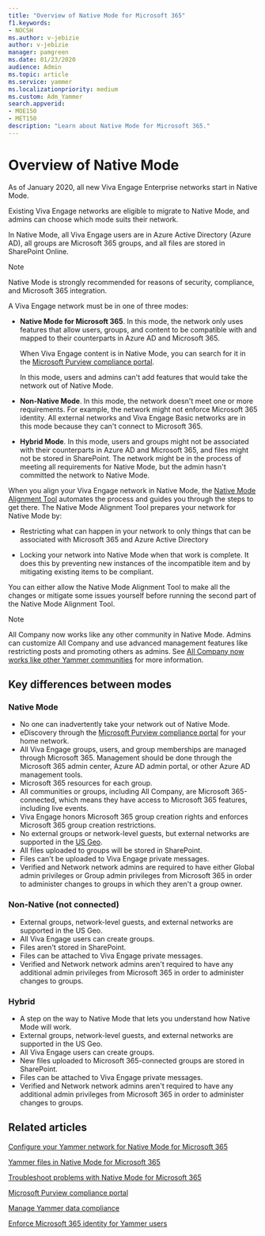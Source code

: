 ```yaml
---
title: "Overview of Native Mode for Microsoft 365"
f1.keywords:
- NOCSH
ms.author: v-jebizie
author: v-jebizie
manager: pamgreen
ms.date: 01/23/2020
audience: Admin
ms.topic: article
ms.service: yammer
ms.localizationpriority: medium
ms.custom: Adm_Yammer
search.appverid: 
- MOE150
- MET150
description: "Learn about Native Mode for Microsoft 365."
---
```


# Overview of Native Mode

As of January 2020, all new Viva Engage Enterprise networks start in Native Mode.

Existing Viva Engage networks are eligible to migrate to Native Mode, and admins can choose which mode suits their network.

In Native Mode, all Viva Engage users are in Azure Active Directory (Azure AD), all groups are Microsoft 365 groups, and all files are stored in SharePoint Online.

 > [!NOTE]
> Native Mode is strongly recommended for reasons of security, compliance, and Microsoft 365 integration.

A Viva Engage network must be in one of three modes:

- **Native Mode for Microsoft 365**. In this mode, the network only uses features that allow users, groups, and content to be compatible with and mapped to their counterparts in Azure AD and Microsoft 365.

  When Viva Engage content is in Native Mode, you can search for it in the [Microsoft Purview compliance portal](https://go.microsoft.com/fwlink/?linkid=2132455).
  
  In this mode, users and admins can't add features that would take the network out of Native Mode.

- **Non-Native Mode**. In this mode, the network doesn't meet one or more requirements. For example, the network might not enforce Microsoft 365 identity. All external networks and Viva Engage Basic networks are in this mode because they can't connect to Microsoft 365.

- **Hybrid Mode**. In this mode, users and groups might not be associated with their counterparts in Azure AD and Microsoft 365, and files might not be stored in SharePoint. The network might be in the process of meeting all requirements for Native Mode, but the admin hasn't committed the network to Native Mode.

When you align your Viva Engage network in Native Mode, the [Native Mode Alignment Tool](./native-mode-step-by-step-guide.md) automates the process and guides you through the steps to get there. The Native Mode Alignment Tool prepares your network for Native Mode by:

- Restricting what can happen in your network to only things that can be associated with Microsoft 365 and Azure Active Directory

- Locking your network into Native Mode when that work is complete. It does this by preventing new instances of the incompatible item and by mitigating existing items to be compliant.

 You can either allow the Native Mode Alignment Tool to make all the changes or mitigate some issues yourself before running the second part of the Native Mode Alignment Tool.

 > [!NOTE]
> All Company now works like any other community in Native Mode. Admins can customize All Company and use advanced management features like restricting posts and promoting others as admins. See [All Company now works like other Yammer communities](../manage-yammer-groups/yammer-all-company-yammer-community.md) for more information.

## Key differences between modes

### Native Mode

- No one can inadvertently take your network out of Native Mode.
- eDiscovery through the [Microsoft Purview compliance portal](https://go.microsoft.com/fwlink/?linkid=2132455) for your home network.
- All Viva Engage groups, users, and group memberships are managed through Microsoft 365. Management should be done through the Microsoft 365 admin center, Azure AD admin portal, or other Azure AD management tools.
- Microsoft 365 resources for each group.
- All communities or groups, including All Company, are Microsoft 365-connected, which means they have access to Microsoft 365 features, including live events.
- Viva Engage honors Microsoft 365 group creation rights and enforces Microsoft 365 group creation restrictions.
- No external groups or network-level guests, but external networks are supported in the [US Geo](../manage-security-and-compliance/security-and-compliance.md).
- All files uploaded to groups will be stored in SharePoint.
- Files can't be uploaded to Viva Engage private messages.
- Verified and Network network admins are required to have either Global admin privileges or Group admin privileges from Microsoft 365 in order to administer changes to groups in which they aren't a group owner.

### Non-Native (not connected)

- External groups, network-level guests, and external networks are supported in the US Geo.
- All Viva Engage users can create groups.
- Files aren't stored in SharePoint.
- Files can be attached to Viva Engage private messages.
- Verified and Network network admins aren't required to have any additional admin privileges from Microsoft 365 in order to administer changes to groups.

### Hybrid

- A step on the way to Native Mode that lets you understand how Native Mode will work.
- External groups, network-level guests, and external networks are supported in the US Geo.
- All Viva Engage users can create groups.
- New files uploaded to Microsoft 365-connected groups are stored in SharePoint.
- Files can be attached to Viva Engage private messages.
- Verified and Network network admins aren't required to have any additional admin privileges from Microsoft 365 in order to administer changes to groups.

## Related articles

[Configure your Yammer network for Native Mode for Microsoft 365](native-mode.md)

[Yammer files in Native Mode for Microsoft 365](files-in-native-mode.md)

[Troubleshoot problems with Native Mode for Microsoft 365](../troubleshoot-problems/troubleshoot-native-mode.md)

[Microsoft Purview compliance portal](https://go.microsoft.com/fwlink/?linkid=2132455)

[Manage Yammer data compliance](../manage-security-and-compliance/manage-data-compliance.md)

[Enforce Microsoft 365 identity for Yammer users](enforce-office-365-identity.md)

